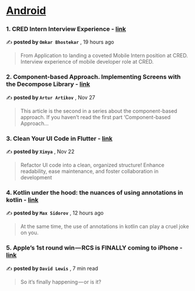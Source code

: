 
<h1><a href=https://medium.com/tag/android/recommended target="_blank" rel="noopener noreferrer">Android</a></h1>
<h3>1. CRED Intern Interview Experience - <a href=https://medium.com/@omkarbhostekar/cred-intern-interview-experience-4ebbc4a9c998?source=tag_recommended_feed---------0-84----------android----------c541ed0b_5698_44dc_8120_3871e0cb7026------- target="_blank" rel="noopener noreferrer">link</a></h3>

✍️ **posted by `Omkar Bhostekar`** <date> , 19 hours ago</date>

<blockquote>From Application to landing a coveted Mobile Intern position at CRED. Interview experience of mobile developer role at CRED.</blockquote>

<h3>2. Component-based Approach. Implementing Screens with the Decompose Library - <a href=https://medium.com/itnext/component-based-approach-implementing-screens-with-the-decompose-library-19c41d8ed087?source=tag_recommended_feed---------1-107----------android----------c541ed0b_5698_44dc_8120_3871e0cb7026------- target="_blank" rel="noopener noreferrer">link</a></h3>

✍️ **posted by `Artur Artikov`** <date> , Nov 27</date>

<blockquote>This article is the second in a series about the component-based approach. If you haven’t read the first part ‘Component-based Approach…</blockquote>

<h3>3. Clean Your UI Code in Flutter - <a href=https://medium.com/@ximya/clean-your-ui-code-in-flutter-7c58bf3e267d?source=tag_recommended_feed---------2-85----------android----------c541ed0b_5698_44dc_8120_3871e0cb7026------- target="_blank" rel="noopener noreferrer">link</a></h3>

✍️ **posted by `Ximya`** <date> , Nov 22</date>

<blockquote>Refactor UI code into a clean, organized structure! Enhance readability, ease maintenance, and foster collaboration in development</blockquote>

<h3>4. Kotlin under the hood: the nuances of using annotations in kotlin - <a href=https://medium.com/proandroiddev/kotlin-under-the-hood-the-nuances-of-using-annotations-in-kotlin-a58f0b2b60ac?source=tag_recommended_feed---------3-84----------android----------c541ed0b_5698_44dc_8120_3871e0cb7026------- target="_blank" rel="noopener noreferrer">link</a></h3>

✍️ **posted by `Max Sidorov`** <date> , 12 hours ago</date>

<blockquote>At the same time, the use of annotations in kotlin can play a cruel joke on you.</blockquote>

<h3>5. Apple’s 1st round win — RCS is FINALLY coming to iPhone - <a href=https://medium.com/macoclock/apples-1st-round-win-rcs-is-finally-coming-to-iphone-0a7804381e12?source=tag_recommended_feed---------4-107----------android----------c541ed0b_5698_44dc_8120_3871e0cb7026------- target="_blank" rel="noopener noreferrer">link</a></h3>

✍️ **posted by `David Lewis`** <date> , 7 min read</date>

<blockquote>So it’s finally happening — or is it?</blockquote>

